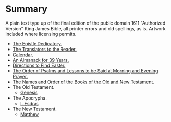 # Summary

A plain text type up of the final edition of the public domain 1611 "Authorized Version" King James Bible, all printer errors and old spellings, as is. Artwork included where licensing permits.

* [The Epistle Dedicatory.](av1611/01_dedicatory.md)
* [The Translators to the Reader.](av1611/02_translators.md)
* [Calendar.](av1611/03_calendar.md)
* [An Almanack for 39 Years.](av1611/04_almanack.md)
* [Directions to Find Easter.](av1611/05_easter.md)
* [The Order of Psalms and Lessons to be Said at Morning and Evening Prayer.](av1611/06_mae_prayer.md)
* [The Names and Order of the Books of the Old and New Testament.](av1611/07_toc.md)
* The Old Testament.
    * [Genesis](av1611/08_ot/01_genesis.md)
* The Apocrypha.
    * [I. Esdras](av1611/09_ap/01_1esdras.md)
* The New Testament.
    * [Matthew](av1611/10_nt/01_matthew.md)